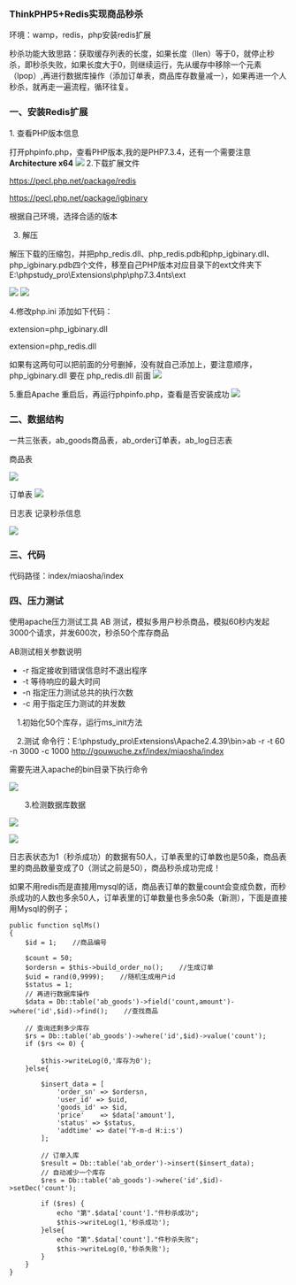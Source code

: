 **<h3> ThinkPHP5+Redis实现商品秒杀 </h3>**

环境：wamp，redis，php安装redis扩展

秒杀功能大致思路：获取缓存列表的长度，如果长度（llen）等于0，就停止秒杀，即秒杀失败，如果长度大于0，则继续运行，先从缓存中移除一个元素（lpop）,再进行数据库操作（添加订单表，商品库存数量减一），如果再进一个人秒杀，就再走一遍流程，循环往复。

<h3>一、安装Redis扩展</h3>
1. 查看PHP版本信息

打开phpinfo.php，查看PHP版本,我的是PHP7.3.4，还有一个需要注意  **Architecture   x64**
![](https://img2020.cnblogs.com/blog/1149706/202012/1149706-20201222161749864-1129309878.png)
2.下载扩展文件

https://pecl.php.net/package/redis   

https://pecl.php.net/package/igbinary

根据自己环境，选择合适的版本

3. 解压

解压下载的压缩包，并把php_redis.dll、php_redis.pdb和php_igbinary.dll、php_igbinary.pdb四个文件，移至自己PHP版本对应目录下的ext文件夹下 E:\phpstudy_pro\Extensions\php\php7.3.4nts\ext

![](https://img2020.cnblogs.com/blog/1149706/202012/1149706-20201222164807145-1393133863.png)
![](https://img2020.cnblogs.com/blog/1149706/202012/1149706-20201222164742011-984277540.png)

4.修改php.ini
添加如下代码：

extension=php_igbinary.dll

extension=php_redis.dll

如果有这两句可以把前面的分号删掉，没有就自己添加上，要注意顺序，php_igbinary.dll 要在 php_redis.dll 前面
![](https://img2020.cnblogs.com/blog/1149706/202012/1149706-20201222162515629-1499462028.png)

5.重启Apache
重启后，再运行phpinfo.php，查看是否安装成功
![](https://img2020.cnblogs.com/blog/1149706/202012/1149706-20201222162719709-423593920.png)

<h3>二、数据结构</h3>
一共三张表，ab_goods商品表，ab_order订单表，ab_log日志表

商品表

![](https://img2020.cnblogs.com/blog/1149706/202012/1149706-20201222163042866-461493414.png)

订单表
![](https://img2020.cnblogs.com/blog/1149706/202012/1149706-20201222163113911-476145242.png)

日志表   记录秒杀信息

![](https://img2020.cnblogs.com/blog/1149706/202012/1149706-20201222163135126-1337317952.png)

<h3>三、代码</h3>
代码路径：index/miaosha/index

<h3>四、压力测试</h3>
使用apache压力测试工具 AB 测试，模拟多用户秒杀商品，模拟60秒内发起3000个请求，并发600次，秒杀50个库存商品

AB测试相关参数说明

- -r 指定接收到错误信息时不退出程序
- -t 等待响应的最大时间
- -n 指定压力测试总共的执行次数
- -c 用于指定压力测试的并发数

　1.初始化50个库存，运行ms_init方法

　2.测试   命令行：E:\phpstudy_pro\Extensions\Apache2.4.39\bin>ab -r -t 60 -n 3000 -c 1000 http://gouwuche.zxf/index/miaosha/index  

需要先进入apache的bin目录下执行命令

![](https://img2020.cnblogs.com/blog/1149706/202012/1149706-20201222164003369-1018506403.png)

　　3.检测数据库数据

![](https://img2020.cnblogs.com/blog/1149706/202012/1149706-20201222164312081-1467081165.png)

![](https://img2020.cnblogs.com/blog/1149706/202012/1149706-20201222164328512-345737144.png)

日志表状态为1（秒杀成功）的数据有50人，订单表里的订单数也是50条，商品表里的商品数量变成了0（测试之前是50），商品秒杀成功完成！

如果不用redis而是直接用mysql的话，商品表订单的数量count会变成负数，而秒杀成功的人数也多余50人，订单表里的订单数量也多余50条（新测），下面是直接用Mysql的例子；

    public function sqlMs()
    {
        $id = 1;    //商品编号

        $count = 50;
        $ordersn = $this->build_order_no();    //生成订单
        $uid = rand(0,9999);    //随机生成用户id
        $status = 1;
        // 再进行数据库操作
        $data = Db::table('ab_goods')->field('count,amount')->where('id',$id)->find();    //查找商品

        // 查询还剩多少库存
        $rs = Db::table('ab_goods')->where('id',$id)->value('count');
        if ($rs <= 0) {
            
            $this->writeLog(0,'库存为0');
        }else{

            $insert_data = [
                'order_sn' => $ordersn,
                'user_id' => $uid,
                'goods_id' => $id,
                'price'    => $data['amount'],
                'status' => $status,
                'addtime' => date('Y-m-d H:i:s')
            ];

            // 订单入库
            $result = Db::table('ab_order')->insert($insert_data);
            // 自动减少一个库存
            $res = Db::table('ab_goods')->where('id',$id)->setDec('count');

            if ($res) {
                echo "第".$data['count']."件秒杀成功";
                $this->writeLog(1,'秒杀成功');
            }else{
                echo "第".$data['count']."件秒杀失败";
                $this->writeLog(0,'秒杀失败');
            }
        }
    }